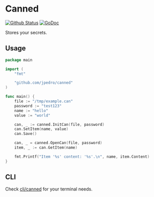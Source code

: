 # Canned

[![Github Status](https://github.com/jpedro/canned/workflows/tests/badge.svg)](https://github.com/jpedro/canned/actions)
[![GoDoc](https://godoc.org/github.com/jpedro/canned?status.svg)](https://godoc.org/github.com/jpedro/canned)

Stores your secrets.


## Usage

```go
package main

import (
	"fmt"

	"github.com/jpedro/canned"
)

func main() {
	file := "/tmp/example.can"
	password := "test123"
	name := "hello"
	value := "world"

	can, _ := canned.InitCan(file, password)
	can.SetItem(name, value)
	can.Save()

	can, _ = canned.OpenCan(file, password)
	item, _ := can.GetItem(name)

	fmt.Printf("Item '%s' content: '%s'.\n", name, item.Content)
}
```

## CLI

Check [cli/canned](cli/canned) for your terminal needs.
